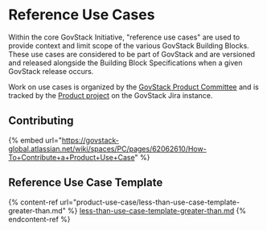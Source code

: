 # Reference Use Cases

Within the core GovStack Initiative, "reference use cases" are used to provide context and limit scope of the various GovStack Building Blocks. These use cases are considered to be part of GovStack and are versioned and released alongside the Building Block Specifications when a given GovStack release occurs.

Work on use cases is organized by the [GovStack Product Committee](https://govstack-global.atlassian.net/wiki/spaces/PC/pages/35389443/Product+Committee) and is tracked by the [Product project](https://govstack-global.atlassian.net/jira/software/c/projects/PRD/boards/25) on the GovStack Jira instance.

## Contributing

{% embed url="https://govstack-global.atlassian.net/wiki/spaces/PC/pages/62062610/How-To+Contribute+a+Product+Use+Case" %}

## Reference Use Case Template

{% content-ref url="product-use-case/less-than-use-case-template-greater-than.md" %}
[less-than-use-case-template-greater-than.md](product-use-case/less-than-use-case-template-greater-than.md)
{% endcontent-ref %}
